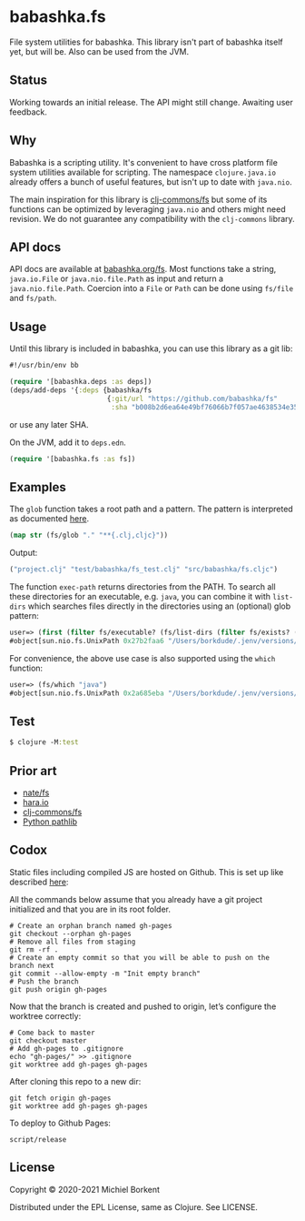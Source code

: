 # babashka.fs

File system utilities for babashka. This library isn't part of babashka itself
yet, but will be. Also can be used from the JVM.

## Status

Working towards an initial release. The API might still change. Awaiting user feedback.

## Why

Babashka is a scripting utility. It's convenient to have cross platform file
system utilities available for scripting. The namespace `clojure.java.io`
already offers a bunch of useful features, but isn't up to date with `java.nio`.

The main inspiration for this library is
[clj-commons/fs](https://github.com/clj-commons/fs) but some of its functions
can be optimized by leveraging `java.nio` and others might need revision. We do
not guarantee any compatibility with the `clj-commons` library.

## API docs

API docs are available at [babashka.org/fs](https://babashka.org/fs).  Most
functions take a string, `java.io.File` or `java.nio.file.Path` as input and
return a `java.nio.file.Path`. Coercion into a `File` or `Path` can be done
using `fs/file` and `fs/path`.

## Usage

Until this library is included in babashka, you can use this library as a git lib:

``` clojure
#!/usr/bin/env bb

(require '[babashka.deps :as deps])
(deps/add-deps '{:deps {babashka/fs
                        {:git/url "https://github.com/babashka/fs"
                         :sha "b008b2d6ea64e49bf76066b7f057ae4638534e35"}}})
```

or use any later SHA.

On the JVM, add it to `deps.edn`.

``` clojure
(require '[babashka.fs :as fs])
```

## Examples

The `glob` function takes a root path and a pattern. The pattern is interpreted
as documented
[here](https://docs.oracle.com/javase/7/docs/api/java/nio/file/FileSystem.html#getPathMatcher(java.lang.String)).

``` clojure
(map str (fs/glob "." "**{.clj,cljc}"))
```

Output:

``` clojure
("project.clj" "test/babashka/fs_test.clj" "src/babashka/fs.cljc")
```

The function `exec-path` returns directories from the PATH. To search all these directories for an executable, e.g. `java`, you can combine it with `list-dirs` which searches files directly in the directories using an (optional) glob pattern:

``` clojure
user=> (first (filter fs/executable? (fs/list-dirs (filter fs/exists? (fs/exec-path)) "java")))
#object[sun.nio.fs.UnixPath 0x27b2faa6 "/Users/borkdude/.jenv/versions/11.0/bin/java"]
```

For convenience, the above use case is also supported using the `which` function:

``` clojure
user=> (fs/which "java")
#object[sun.nio.fs.UnixPath 0x2a685eba "/Users/borkdude/.jenv/versions/11.0/bin/java"]
```

## Test

``` clojure
$ clojure -M:test
```

## Prior art

- [nate/fs](https://github.com/nate/fs/blob/master/src/nate/fs.clj)
- [hara.io](https://github.com/zcaudate/hara/blob/master/src/hara/io/file.clj)
- [clj-commons/fs](https://github.com/clj-commons/fs)
- [Python pathlib](https://docs.python.org/3/library/pathlib.html)

## Codox

Static files including compiled JS are hosted on Github. This is set up like
described
[here](https://medium.com/linagora-engineering/deploying-your-js-app-to-github-pages-the-easy-way-or-not-1ef8c48424b7):

All the commands below assume that you already have a git project initialized and that you are in its root folder.

```
# Create an orphan branch named gh-pages
git checkout --orphan gh-pages
# Remove all files from staging
git rm -rf .
# Create an empty commit so that you will be able to push on the branch next
git commit --allow-empty -m "Init empty branch"
# Push the branch
git push origin gh-pages
```

Now that the branch is created and pushed to origin, let’s configure the worktree correctly:

```
# Come back to master
git checkout master
# Add gh-pages to .gitignore
echo "gh-pages/" >> .gitignore
git worktree add gh-pages gh-pages
```

After cloning this repo to a new dir:

```
git fetch origin gh-pages
git worktree add gh-pages gh-pages
```

To deploy to Github Pages:

```
script/release
```

## License

Copyright © 2020-2021 Michiel Borkent

Distributed under the EPL License, same as Clojure. See LICENSE.
